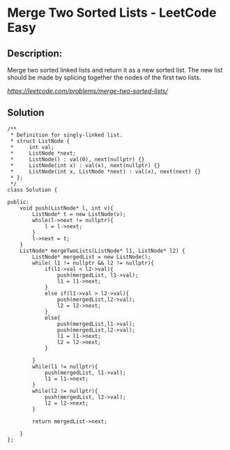# Merge Two Sorted Lists - LeetCode Easy

Description:
------------
Merge two sorted linked lists and return it as a new sorted list.
The new list should be made by splicing together the nodes of the first two lists.

_https://leetcode.com/problems/merge-two-sorted-lists/_

## Solution

```
/**
 * Definition for singly-linked list.
 * struct ListNode {
 *     int val;
 *     ListNode *next;
 *     ListNode() : val(0), next(nullptr) {}
 *     ListNode(int x) : val(x), next(nullptr) {}
 *     ListNode(int x, ListNode *next) : val(x), next(next) {}
 * };
 */
class Solution {
   
public:
    void push(ListNode* l, int v){
        ListNode* t = new ListNode(v);
        while(l->next != nullptr){
            l = l->next;
        }
        l->next = t;
    }
    ListNode* mergeTwoLists(ListNode* l1, ListNode* l2) {
        ListNode* mergedList = new ListNode();
        while( l1 != nullptr && l2 != nullptr){
            if(l1->val < l2->val){
                push(mergedList, l1->val);
                l1 = l1->next;
            }
            else if(l1->val > l2->val){
                push(mergedList,l2->val);
                l2 = l2->next;
            }
            else{
                push(mergedList,l1->val);
                push(mergedList,l2->val);
                l1 = l1->next;
                l2 = l2->next;
            }
            
        }
        while(l1 != nullptr){
            push(mergedList, l1->val);
            l1 = l1->next;
        }
        while(l2 != nullptr){
            push(mergedList, l2->val);
            l2 = l2->next;
        }
        
        return mergedList->next;
        
    }
};
```